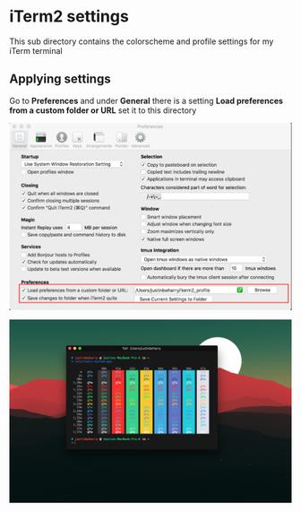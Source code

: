 # iTerm2 settings
This sub directory contains the colorscheme and profile settings for my
iTerm terminal

## Applying settings
Go to **Preferences** and under **General** there is a setting **Load preferences from a custom folder or URL**
set it to this directory

![alt text](https://github.com/jsbeharr/iterm2_profile/blob/master/settings_ref.png?raw=true "Setting image")


![alt text](https://github.com/jsbeharr/iterm2_profile/blob/master/iterm_image.png?raw=true "iterm image")
